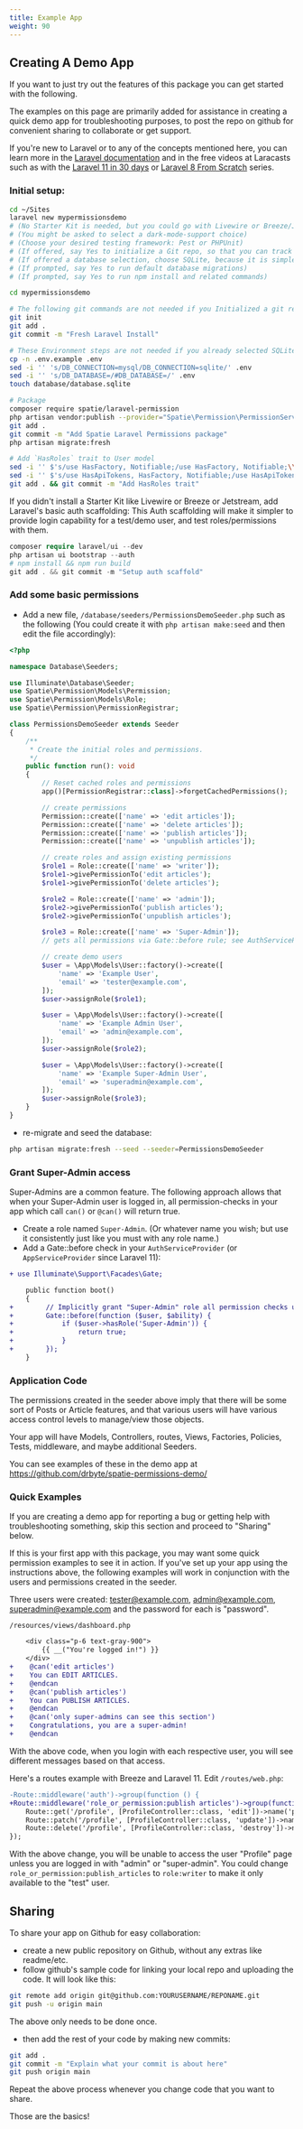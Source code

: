 ```yaml
---
title: Example App
weight: 90
---
```


## Creating A Demo App

If you want to just try out the features of this package you can get started with the following.

The examples on this page are primarily added for assistance in creating a quick demo app for troubleshooting purposes, to post the repo on github for convenient sharing to collaborate or get support.

If you're new to Laravel or to any of the concepts mentioned here, you can learn more in the [Laravel documentation](https://laravel.com/docs/) and in the free videos at Laracasts such as with the [Laravel 11 in 30 days](https://laracasts.com/series/30-days-to-learn-laravel-11) or [Laravel 8 From Scratch](https://laracasts.com/series/laravel-8-from-scratch/) series.

### Initial setup:

```sh
cd ~/Sites
laravel new mypermissionsdemo
# (No Starter Kit is needed, but you could go with Livewire or Breeze/Jetstream, with Laravel's Built-In-Auth; or use Bootstrap using laravel/ui described later, below)
# (You might be asked to select a dark-mode-support choice)
# (Choose your desired testing framework: Pest or PHPUnit)
# (If offered, say Yes to initialize a Git repo, so that you can track your code changes)
# (If offered a database selection, choose SQLite, because it is simplest for test scenarios)
# (If prompted, say Yes to run default database migrations)
# (If prompted, say Yes to run npm install and related commands)

cd mypermissionsdemo

# The following git commands are not needed if you Initialized a git repo while "laravel new" was running above:
git init
git add .
git commit -m "Fresh Laravel Install"

# These Environment steps are not needed if you already selected SQLite while "laravel new" was running above:
cp -n .env.example .env
sed -i '' 's/DB_CONNECTION=mysql/DB_CONNECTION=sqlite/' .env
sed -i '' 's/DB_DATABASE=/#DB_DATABASE=/' .env
touch database/database.sqlite

# Package
composer require spatie/laravel-permission
php artisan vendor:publish --provider="Spatie\Permission\PermissionServiceProvider"
git add .
git commit -m "Add Spatie Laravel Permissions package"
php artisan migrate:fresh

# Add `HasRoles` trait to User model
sed -i '' $'s/use HasFactory, Notifiable;/use HasFactory, Notifiable;\\\n    use \\\\Spatie\\\\Permission\\\\Traits\\\\HasRoles;/' app/Models/User.php
sed -i '' $'s/use HasApiTokens, HasFactory, Notifiable;/use HasApiTokens, HasFactory, Notifiable;\\\n    use \\\\Spatie\\\\Permission\\\\Traits\\\\HasRoles;/' app/Models/User.php
git add . && git commit -m "Add HasRoles trait"
```

If you didn't install a Starter Kit like Livewire or Breeze or Jetstream, add Laravel's basic auth scaffolding:
This Auth scaffolding will make it simpler to provide login capability for a test/demo user, and test roles/permissions with them.
```php
composer require laravel/ui --dev
php artisan ui bootstrap --auth
# npm install && npm run build
git add . && git commit -m "Setup auth scaffold"
```

### Add some basic permissions
- Add a new file, `/database/seeders/PermissionsDemoSeeder.php` such as the following (You could create it with `php artisan make:seed` and then edit the file accordingly):

```php
<?php

namespace Database\Seeders;

use Illuminate\Database\Seeder;
use Spatie\Permission\Models\Permission;
use Spatie\Permission\Models\Role;
use Spatie\Permission\PermissionRegistrar;

class PermissionsDemoSeeder extends Seeder
{
    /**
     * Create the initial roles and permissions.
     */
    public function run(): void
    {
        // Reset cached roles and permissions
        app()[PermissionRegistrar::class]->forgetCachedPermissions();

        // create permissions
        Permission::create(['name' => 'edit articles']);
        Permission::create(['name' => 'delete articles']);
        Permission::create(['name' => 'publish articles']);
        Permission::create(['name' => 'unpublish articles']);

        // create roles and assign existing permissions
        $role1 = Role::create(['name' => 'writer']);
        $role1->givePermissionTo('edit articles');
        $role1->givePermissionTo('delete articles');

        $role2 = Role::create(['name' => 'admin']);
        $role2->givePermissionTo('publish articles');
        $role2->givePermissionTo('unpublish articles');

        $role3 = Role::create(['name' => 'Super-Admin']);
        // gets all permissions via Gate::before rule; see AuthServiceProvider

        // create demo users
        $user = \App\Models\User::factory()->create([
            'name' => 'Example User',
            'email' => 'tester@example.com',
        ]);
        $user->assignRole($role1);

        $user = \App\Models\User::factory()->create([
            'name' => 'Example Admin User',
            'email' => 'admin@example.com',
        ]);
        $user->assignRole($role2);

        $user = \App\Models\User::factory()->create([
            'name' => 'Example Super-Admin User',
            'email' => 'superadmin@example.com',
        ]);
        $user->assignRole($role3);
    }
}

```

- re-migrate and seed the database:

```sh
php artisan migrate:fresh --seed --seeder=PermissionsDemoSeeder
```

### Grant Super-Admin access
Super-Admins are a common feature. The following approach allows that when your Super-Admin user is logged in, all permission-checks in your app which call `can()` or `@can()` will return true.

- Create a role named `Super-Admin`. (Or whatever name you wish; but use it consistently just like you must with any role name.)
- Add a Gate::before check in your `AuthServiceProvider` (or `AppServiceProvider` since Laravel 11):

```diff
+ use Illuminate\Support\Facades\Gate;

    public function boot()
    {
+        // Implicitly grant "Super-Admin" role all permission checks using can()
+        Gate::before(function ($user, $ability) {
+            if ($user->hasRole('Super-Admin')) {
+                return true;
+            }
+        });
    }
```


### Application Code
The permissions created in the seeder above imply that there will be some sort of Posts or Article features, and that various users will have various access control levels to manage/view those objects.

Your app will have Models, Controllers, routes, Views, Factories, Policies, Tests, middleware, and maybe additional Seeders.

You can see examples of these in the demo app at https://github.com/drbyte/spatie-permissions-demo/


### Quick Examples
If you are creating a demo app for reporting a bug or getting help with troubleshooting something, skip this section and proceed to "Sharing" below.

If this is your first app with this package, you may want some quick permission examples to see it in action. If you've set up your app using the instructions above, the following examples will work in conjunction with the users and permissions created in the seeder.

Three users were created: tester@example.com, admin@example.com, superadmin@example.com and the password for each is "password".

`/resources/views/dashboard.php`
```diff
    <div class="p-6 text-gray-900">
        {{ __("You're logged in!") }}
    </div>
+    @can('edit articles')
+    You can EDIT ARTICLES.
+    @endcan
+    @can('publish articles')
+    You can PUBLISH ARTICLES.
+    @endcan
+    @can('only super-admins can see this section')
+    Congratulations, you are a super-admin!
+    @endcan
```
With the above code, when you login with each respective user, you will see different messages based on that access.

Here's a routes example with Breeze and Laravel 11. 
Edit `/routes/web.php`:
```diff
-Route::middleware('auth')->group(function () {
+Route::middleware('role_or_permission:publish articles')->group(function () {
    Route::get('/profile', [ProfileController::class, 'edit'])->name('profile.edit');
    Route::patch('/profile', [ProfileController::class, 'update'])->name('profile.update');
    Route::delete('/profile', [ProfileController::class, 'destroy'])->name('profile.destroy');
});
```
With the above change, you will be unable to access the user "Profile" page unless you are logged in with "admin" or "super-admin". You could change `role_or_permission:publish_articles` to `role:writer` to make it only available to the "test" user.

## Sharing
To share your app on Github for easy collaboration:

- create a new public repository on Github, without any extras like readme/etc.
- follow github's sample code for linking your local repo and uploading the code. It will look like this:

```sh
git remote add origin git@github.com:YOURUSERNAME/REPONAME.git
git push -u origin main
```
The above only needs to be done once. 

- then add the rest of your code by making new commits:

```sh
git add .
git commit -m "Explain what your commit is about here"
git push origin main
```
Repeat the above process whenever you change code that you want to share.

Those are the basics!
